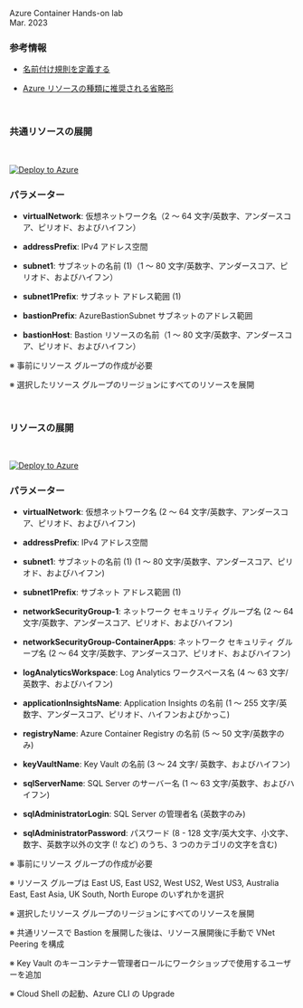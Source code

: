 Azure Container Hands-on lab  
Mar. 2023

### 参考情報

- [名前付け規則を定義する](https://learn.microsoft.com/ja-jp/azure/cloud-adoption-framework/ready/azure-best-practices/resource-naming)

- [Azure リソースの種類に推奨される省略形](https://raw.githubusercontent.com/hiroyay-ms/AzureContainerApps-Hands-on-Lab-1/main/Before%20the%20HOL.md)

<br />

### 共通リソースの展開

<br />

[![Deploy to Azure](https://aka.ms/deploytoazurebutton)](https://portal.azure.com/#create/Microsoft.Template/uri/https%3A%2F%2Fraw.githubusercontent.com%2Fkohei3110%2FAzureContainerApps-Hands-on-Lab-2%2Fmain%2Ftemplates%2Fdeploy-vnet-hub.json)

### パラメーター

- **virtualNetwork**: 仮想ネットワーク名（2 ～ 64 文字/英数字、アンダースコア、ピリオド、およびハイフン）

- **addressPrefix**: IPv4 アドレス空間

- **subnet1**: サブネットの名前 (1)（1 ～ 80 文字/英数字、アンダースコア、ピリオド、およびハイフン）

- **subnet1Prefix**: サブネット アドレス範囲 (1)

- **bastionPrefix**: AzureBastionSubnet サブネットのアドレス範囲

- **bastionHost**: Bastion リソースの名前（1 ～ 80 文字/英数字、アンダースコア、ピリオド、およびハイフン）

※ 事前にリソース グループの作成が必要

※ 選択したリソース グループのリージョンにすべてのリソースを展開

<br />

### リソースの展開

<br />

[![Deploy to Azure](https://aka.ms/deploytoazurebutton)](https://portal.azure.com/#create/Microsoft.Template/uri/https%3A%2F%2Fraw.githubusercontent.com%2Fkohei3110%2FAzureContainerApps-Hands-on-Lab-2%2Fmain%2Ftemplates%2Fdeploy-vnet-resources.json)

### パラメーター

- **virtualNetwork**: 仮想ネットワーク名 (2 ～ 64 文字/英数字、アンダースコア、ピリオド、およびハイフン)

- **addressPrefix**: IPv4 アドレス空間

- **subnet1**: サブネットの名前 (1) (1 ～ 80 文字/英数字、アンダースコア、ピリオド、およびハイフン)

- **subnet1Prefix**: サブネット アドレス範囲 (1)

- **networkSecurityGroup-1**: ネットワーク セキュリティ グループ名 (2 ～ 64 文字/英数字、アンダースコア、ピリオド、およびハイフン)

- **networkSecurityGroup-ContainerApps**: ネットワーク セキュリティ グループ名 (2 ～ 64 文字/英数字、アンダースコア、ピリオド、およびハイフン)

- **logAnalyticsWorkspace**: Log Analytics ワークスペース名 (4 ～ 63 文字/ 英数字、およびハイフン)

- **applicationInsightsName**: Application Insights の名前 (1 ～ 255 文字/英数字、アンダースコア、ピリオド、ハイフンおよびかっこ)

- **registryName**: Azure Container Registry の名前 (5 ～ 50 文字/英数字のみ)

- **keyVaultName**: Key Vault の名前 (3 ～ 24 文字/ 英数字、およびハイフン)

- **sqlServerName**: SQL Server のサーバー名 (1 ～ 63 文字/英数字、およびハイフン)

- **sqlAdministratorLogin**: SQL Server の管理者名 (英数字のみ)

- **sqlAdministratorPassword**: パスワード (8 - 128 文字/英大文字、小文字、数字、英数字以外の文字 (! など) のうち、3 つのカテゴリの文字を含む)

※ 事前にリソース グループの作成が必要

※ リソース グループは East US, East US2, West US2, West US3, Australia East, East Asia, UK South, North Europe のいずれかを選択

※ 選択したリソース グループのリージョンにすべてのリソースを展開

※ 共通リソースで Bastion を展開した後は、リソース展開後に手動で VNet Peering を構成

※ Key Vault のキーコンテナー管理者ロールにワークショップで使用するユーザーを追加

※ Cloud Shell の起動、Azure CLI の Upgrade
